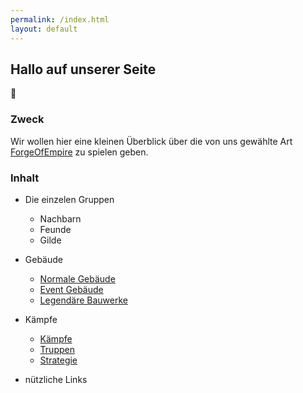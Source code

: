 ```yaml
---
permalink: /index.html
layout: default
---
```


## Hallo auf unserer Seite

:rainbow:

### Zweck

Wir wollen hier eine kleinen Überblick über die von uns gewählte Art [ForgeOfEmpire](https://forgeofempires.com/) zu spielen geben.

### Inhalt 


* Die einzelen Gruppen
    * Nachbarn
    * Feunde
    * Gilde
*  Gebäude
    * [Normale Gebäude](/buildings/usual)
    * [Event Gebäude](/buildings/event)
    * [Legendäre Bauwerke](/buildings/legendary)
* Kämpfe 
    * [Kämpfe](/fighting/fights)
    * [Truppen](/fighting/trups)
    * [Strategie](/fighting/strategy)
    

* nützliche Links
